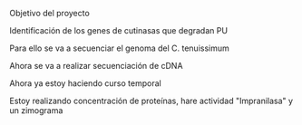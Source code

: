Objetivo del proyecto

Identificación de los genes de cutinasas que degradan PU

Para ello se va a secuenciar el genoma del C. tenuissimum

Ahora se va a realizar secuenciación de cDNA

Ahora ya estoy haciendo curso temporal

Estoy realizando concentración de proteínas, hare actividad "Impranilasa" y un zimograma

